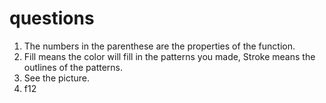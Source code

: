 # questions
1. The numbers in the parenthese are the properties of the function.
2. Fill means the color will fill in the patterns you made, Stroke means the outlines of the patterns.
3. See the picture.
4. f12
